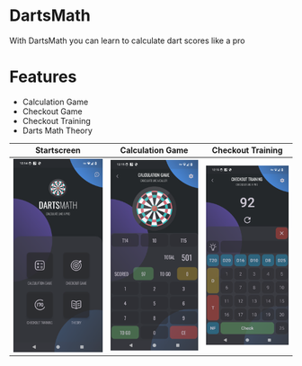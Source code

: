 # DartsMath
With DartsMath you can learn to calculate dart scores like a pro

# Features
- Calculation Game
- Checkout Game
- Checkout Training
- Darts Math Theory

Startscreen                |  Calculation Game |  Checkout Training
:-------------------------:|:-------------------------:|:-------------------------:
![Startscreen](screenshots/Screenshot1.png)   |  ![Startscreen](screenshots/Screenshot2.png)|  ![Startscreen](screenshots/Screenshot3.png)


